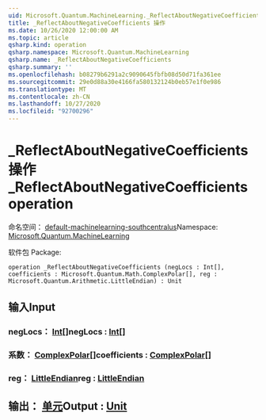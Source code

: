 ```yaml
---
uid: Microsoft.Quantum.MachineLearning._ReflectAboutNegativeCoefficients
title: _ReflectAboutNegativeCoefficients 操作
ms.date: 10/26/2020 12:00:00 AM
ms.topic: article
qsharp.kind: operation
qsharp.namespace: Microsoft.Quantum.MachineLearning
qsharp.name: _ReflectAboutNegativeCoefficients
qsharp.summary: ''
ms.openlocfilehash: b08279b6291a2c9090645fbfb08d50d71fa361ee
ms.sourcegitcommit: 29e0d88a30e4166fa580132124b0eb57e1f0e986
ms.translationtype: MT
ms.contentlocale: zh-CN
ms.lasthandoff: 10/27/2020
ms.locfileid: "92700296"
---
```

# <a name="_reflectaboutnegativecoefficients-operation"></a><span data-ttu-id="22360-102">_ReflectAboutNegativeCoefficients 操作</span><span class="sxs-lookup"><span data-stu-id="22360-102">_ReflectAboutNegativeCoefficients operation</span></span>

<span data-ttu-id="22360-103">命名空间： [default-machinelearning-southcentralus](xref:Microsoft.Quantum.MachineLearning)</span><span class="sxs-lookup"><span data-stu-id="22360-103">Namespace: [Microsoft.Quantum.MachineLearning](xref:Microsoft.Quantum.MachineLearning)</span></span>

<span data-ttu-id="22360-104">软件包 [](https://nuget.org/packages/)</span><span class="sxs-lookup"><span data-stu-id="22360-104">Package: [](https://nuget.org/packages/)</span></span>




```qsharp
operation _ReflectAboutNegativeCoefficients (negLocs : Int[], coefficients : Microsoft.Quantum.Math.ComplexPolar[], reg : Microsoft.Quantum.Arithmetic.LittleEndian) : Unit
```


## <a name="input"></a><span data-ttu-id="22360-105">输入</span><span class="sxs-lookup"><span data-stu-id="22360-105">Input</span></span>

### <a name="neglocs--int"></a><span data-ttu-id="22360-106">negLocs： [Int](xref:microsoft.quantum.lang-ref.int)[]</span><span class="sxs-lookup"><span data-stu-id="22360-106">negLocs : [Int](xref:microsoft.quantum.lang-ref.int)[]</span></span>




### <a name="coefficients--complexpolar"></a><span data-ttu-id="22360-107">系数： [ComplexPolar](xref:Microsoft.Quantum.Math.ComplexPolar)[]</span><span class="sxs-lookup"><span data-stu-id="22360-107">coefficients : [ComplexPolar](xref:Microsoft.Quantum.Math.ComplexPolar)[]</span></span>




### <a name="reg--littleendian"></a><span data-ttu-id="22360-108">reg： [LittleEndian](xref:Microsoft.Quantum.Arithmetic.LittleEndian)</span><span class="sxs-lookup"><span data-stu-id="22360-108">reg : [LittleEndian](xref:Microsoft.Quantum.Arithmetic.LittleEndian)</span></span>





## <a name="output--unit"></a><span data-ttu-id="22360-109">输出： [单元](xref:microsoft.quantum.lang-ref.unit)</span><span class="sxs-lookup"><span data-stu-id="22360-109">Output : [Unit](xref:microsoft.quantum.lang-ref.unit)</span></span>

